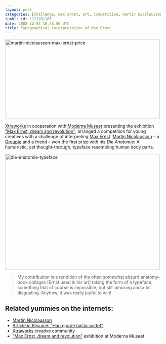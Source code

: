 ```yaml
---
layout: post
categories: [challenge, max ernst, art, competition, martin nicolausson]
tumblr_id: 1121201185
date: 2008-12-03 16:46:56 UTC
title: Typographical interpretation of Max Ernst
---
```


<a href="http://www.resume.se/nyheter/2008/12/03/han-gjorde-basta-snittet/"><img src="/attachments/2008/12/martin-nicolausson-max-ernst-price.jpg" alt="martin-nicolausson-max-ernst-price" width="500" height="257" class="alignnone size-full wp-image-974" /></a>

<a href="http://www.xtraworks.se/">Xtraworks</a> in cooperation with <a href="http://www.modernamuseet.se/">Moderna Museet</a> presenting the exhibition <a href="http://www.modernamuseet.se/v4/templates/template3.asp?id=3913"><q>Max Ernst, dream and revolution</q></a>, arranged a competition for young creatives with a challenge of interpreting <a href="http://en.wikipedia.org/wiki/Max_Ernst">Max Ernst</a>. <a href="http://www.martinnicolausson.com/">Martin Nicolausson</a> – a <a href="http://groupies.plansanddesign.com/">Groupie</a> and a friend – won the first prize with his <em>Die Anatomie</em>: A humoristic, yet thought-through, typeface resembling human body parts.

<a href="http://www.resume.se/nyheter/2008/12/03/han-gjorde-basta-snittet/"><img src="/attachments/2008/12/die-anatomie-typeface.jpg" alt="die-anatomie-typeface" width="500" height="375" class="alignnone size-full wp-image-975" /></a>

<blockquote>My contribution is a rendition of the often somewhat absurd anatomy-book collages [Ernst used in his art] taking the form of a typeface, something that of course is impossible, but still amusing and a bit disgusting. Anyhow, it was really joyful to win!</blockquote>
<!--more-->
<h2>Related yummies on the internets:</h2>
<ul>
<li><a href="http://www.martinnicolausson.com/">Martin Nicolausson</a></li>
<li><a href="http://www.resume.se/nyheter/2008/12/03/han-gjorde-basta-snittet/">Article in Resumé: <q>Han gjorde bästa snittet</q></a></li>
<li><a href="http://www.xtraworks.se/">Xtraworks</a> creative community</li>
<li><a href="http://www.modernamuseet.se/v4/templates/template3.asp?id=3913"><q>Max Ernst, dream and revolution</q></a> exhibition at Moderna Museet</li>
</ul>
